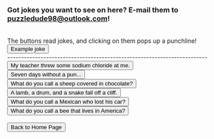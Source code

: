 <html>
<head>
<title>Jokes</title>
</head>
<p>
<!--<h2>
Jokes
</h2>-->
</p>
<br>
<h3>Got jokes you want to see on here? E-mail them to <a href="mailto:puzzledude98@outlook.com?subject=Joke%20Suggestion">puzzledude98@outlook.com</a>!</h3>
<br>
The buttons read jokes, and clicking on them pops up a punchline!
<button onclick="alert('Example punchline');">Example joke</button>
<br>
------------------------------------------------------------------------
<br>
<button onclick="alert('Thats a salt!');">My teacher threw some sodium chloride at me.</button>
<br>
<button onclick="alert('Makes one weak');">Seven days without a pun...</button>
<br>
<button onclick="alert('A candy baa');">What do you call a sheep covered in chocolate?</button>
<br>
<button onclick="alert('Ba dum tsss!');">A lamb, a drum, and a snake fall off a cliff.</button>
<br>
<button onclick="alert('Carlos');">What do you call a Mexican who lost his car?</button>
<br>
<button onclick="alert('A USB');">What do you call a bee that lives in America?</button>
<!--<br>
<button onclick="alert('PLine');">Joke</button>-->
<br><br>
<button onclick="window.location.href = 'index';">Back to Home Page</button>
